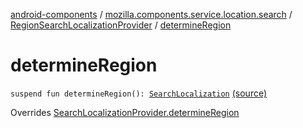 [android-components](../../index.md) / [mozilla.components.service.location.search](../index.md) / [RegionSearchLocalizationProvider](index.md) / [determineRegion](./determine-region.md)

# determineRegion

`suspend fun determineRegion(): `[`SearchLocalization`](../../mozilla.components.browser.search.provider.localization/-search-localization/index.md) [(source)](https://github.com/mozilla-mobile/android-components/blob/master/components/service/location/src/main/java/mozilla/components/service/location/search/RegionSearchLocalizationProvider.kt#L23)

Overrides [SearchLocalizationProvider.determineRegion](../../mozilla.components.browser.search.provider.localization/-search-localization-provider/determine-region.md)


